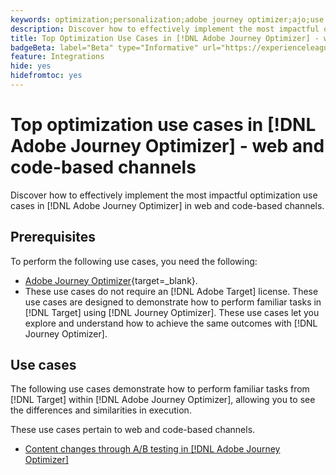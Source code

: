 ```yaml
---
keywords: optimization;personalization;adobe journey optimizer;ajo;use cases;scenarios;web;code-based
description: Discover how to effectively implement the most impactful optimization use cases in [!DNL Adobe Journey Optimizer].
title: Top Optimization Use Cases in [!DNL Adobe Journey Optimizer] - web and code-based channels
badgeBeta: label="Beta" type="Informative" url="https://experienceleague.adobe.com/docs/target/using/introduction/intro.html#beta newtab=true" tooltip="What are Beta features in [!DNL Adobe Target]."
feature: Integrations
hide: yes
hidefromtoc: yes
---
```

# Top optimization use cases in [!DNL Adobe Journey Optimizer] - web and code-based channels

Discover how to effectively implement the most impactful optimization use cases in [!DNL Adobe Journey Optimizer] in web and code-based channels.

## Prerequisites

To perform the following use cases, you need the following:

* [Adobe Journey Optimizer](https://experienceleague.adobe.com/en/docs/journey-optimizer/using/get-started/get-started){target=_blank}.
* These use cases do not require an [!DNL Adobe Target] license. These use cases are designed to demonstrate how to perform familiar tasks in [!DNL Target] using [!DNL Journey Optimizer]. These use cases let you explore and understand how to achieve the same outcomes with [!DNL Journey Optimizer].

## Use cases

The following use cases demonstrate how to perform familiar tasks from [!DNL Target] within [!DNL Adobe Journey Optimizer], allowing you to see the differences and similarities in execution. 

These use cases pertain to web and code-based channels.

* [Content changes through A/B testing in [!DNL Adobe Journey Optimizer]](/help/main/c-integrating-target-with-mac/ajo/content-change-using-ajo.md)